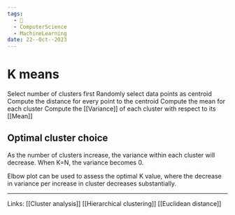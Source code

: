 ```yaml
---
tags:
  - 🌱
  - ComputerScience
  - MachineLearning
date: 22--Oct--2023
---
```

# K means

Select number of clusters first
Randomly select data points as centroid
Compute the distance for every point to the centroid
Compute the mean for each cluster
Compute the [[Variance]] of each cluster with respect to its [[Mean]]

## Optimal cluster choice
As the number of clusters increase, the variance within each cluster will decrease. When K=N, the variance becomes 0.

Elbow plot can be used to assess the optimal K value, where the decrease in variance per increase in cluster decreases substantially.

---
Links: [[Cluster analysis]] [[Hierarchical clustering]] [[Euclidean distance]]
